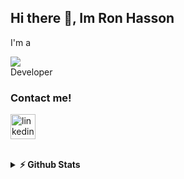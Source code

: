 ## Hi there 👋, Im Ron Hasson
<span>
I'm a
</span>
<br>
<p>
<span>
<!--![Typing SVG](https://readme-typing-svg-ron.herokuapp.com?color=%2336BCF7&size=28&vCenter=true&width=172&height=30&lines=JavaScript;Node.js;React.js;Vue.js;Unity;Web)] -->
<img src="https://readme-typing-svg-ron.herokuapp.com?color=%2336BCF7&size=28&vCenter=true&width=172&lines=JavaScript;Node.js;React.js;Vue.js;Unity;Web"/>
</span>
 <br>
<span>
Developer
</span>
 </p>

### Contact me!
[<img src='https://user-images.githubusercontent.com/7431072/146361243-82991295-57b5-4ad6-885f-745e5043dbde.png' alt='linkedin' height='40'>](https://www.linkedin.com/in/ron-hasson/) 

<br>
<!--![GitHub stats](https://github-readme-stats.vercel.app/api?username=ronhasson&show_icons=true&count_private=true)  -->
<details>	
 <summary><b>⚡ Github Stats</b></summary>
 
<!--![GitHub metrics](https://metrics.lecoq.io/ronhasson)-->
![Metrics](https://metrics.lecoq.io/ronhasson?template=classic&achievements=1&achievements.threshold=C&achievements.secrets=true&achievements.display=detailed&achievements.limit=0&config.timezone=Asia%2FJerusalem)

![GitHub streak stats](https://github-readme-streak-stats.herokuapp.com/?user=ronhasson&date_format=j/n/Y)  
   </details>
<!--
**ronhasson/ronhasson** is a ✨ _special_ ✨ repository because its `README.md` (this file) appears on your GitHub profile.

Here are some ideas to get you started:

- 🔭 I’m currently working on ...
- 🌱 I’m currently learning ...
- 👯 I’m looking to collaborate on ...
- 🤔 I’m looking for help with ...
- 💬 Ask me about ...
- 📫 How to reach me: ...
- 😄 Pronouns: ...
- ⚡ Fun fact: ...
-->
